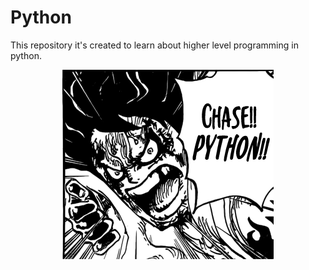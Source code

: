 # Python
This repository it's created to learn about higher level programming in python.
<p align="center"> <img src="luffy.png"/> </p>